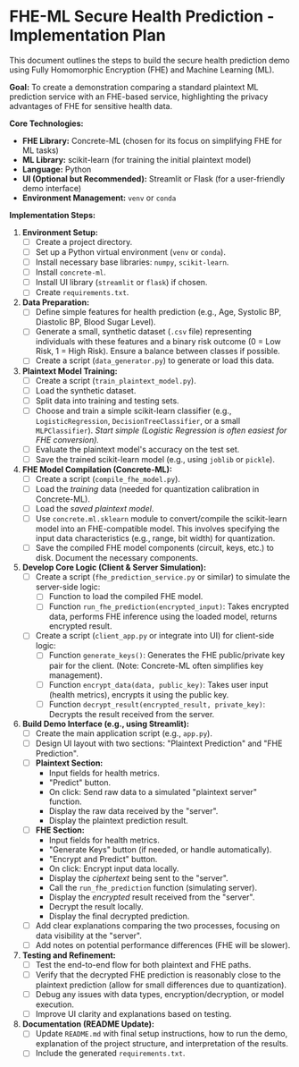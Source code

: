 # FHE-ML Secure Health Prediction - Implementation Plan

This document outlines the steps to build the secure health prediction demo using Fully Homomorphic Encryption (FHE) and Machine Learning (ML).

**Goal:** To create a demonstration comparing a standard plaintext ML prediction service with an FHE-based service, highlighting the privacy advantages of FHE for sensitive health data.

**Core Technologies:**
*   **FHE Library:** Concrete-ML (chosen for its focus on simplifying FHE for ML tasks)
*   **ML Library:** scikit-learn (for training the initial plaintext model)
*   **Language:** Python
*   **UI (Optional but Recommended):** Streamlit or Flask (for a user-friendly demo interface)
*   **Environment Management:** `venv` or `conda`

**Implementation Steps:**

1.  **Environment Setup:**
    *   [ ] Create a project directory.
    *   [ ] Set up a Python virtual environment (`venv` or `conda`).
    *   [ ] Install necessary base libraries: `numpy`, `scikit-learn`.
    *   [ ] Install `concrete-ml`.
    *   [ ] Install UI library (`streamlit` or `flask`) if chosen.
    *   [ ] Create `requirements.txt`.

2.  **Data Preparation:**
    *   [ ] Define simple features for health prediction (e.g., Age, Systolic BP, Diastolic BP, Blood Sugar Level).
    *   [ ] Generate a small, synthetic dataset (`.csv` file) representing individuals with these features and a binary risk outcome (0 = Low Risk, 1 = High Risk). Ensure a balance between classes if possible.
    *   [ ] Create a script (`data_generator.py`) to generate or load this data.

3.  **Plaintext Model Training:**
    *   [ ] Create a script (`train_plaintext_model.py`).
    *   [ ] Load the synthetic dataset.
    *   [ ] Split data into training and testing sets.
    *   [ ] Choose and train a simple scikit-learn classifier (e.g., `LogisticRegression`, `DecisionTreeClassifier`, or a small `MLPClassifier`). *Start simple (Logistic Regression is often easiest for FHE conversion).*
    *   [ ] Evaluate the plaintext model's accuracy on the test set.
    *   [ ] Save the trained scikit-learn model (e.g., using `joblib` or `pickle`).

4.  **FHE Model Compilation (Concrete-ML):**
    *   [ ] Create a script (`compile_fhe_model.py`).
    *   [ ] Load the *training* data (needed for quantization calibration in Concrete-ML).
    *   [ ] Load the *saved plaintext model*.
    *   [ ] Use `concrete.ml.sklearn` module to convert/compile the scikit-learn model into an FHE-compatible model. This involves specifying the input data characteristics (e.g., range, bit width) for quantization.
    *   [ ] Save the compiled FHE model components (circuit, keys, etc.) to disk. Document the necessary components.

5.  **Develop Core Logic (Client & Server Simulation):**
    *   [ ] Create a script (`fhe_prediction_service.py` or similar) to simulate the server-side logic:
        *   [ ] Function to load the compiled FHE model.
        *   [ ] Function `run_fhe_prediction(encrypted_input)`: Takes encrypted data, performs FHE inference using the loaded model, returns encrypted result.
    *   [ ] Create a script (`client_app.py` or integrate into UI) for client-side logic:
        *   [ ] Function `generate_keys()`: Generates the FHE public/private key pair for the client. (Note: Concrete-ML often simplifies key management).
        *   [ ] Function `encrypt_data(data, public_key)`: Takes user input (health metrics), encrypts it using the public key.
        *   [ ] Function `decrypt_result(encrypted_result, private_key)`: Decrypts the result received from the server.

6.  **Build Demo Interface (e.g., using Streamlit):**
    *   [ ] Create the main application script (e.g., `app.py`).
    *   [ ] Design UI layout with two sections: "Plaintext Prediction" and "FHE Prediction".
    *   [ ] **Plaintext Section:**
        *   Input fields for health metrics.
        *   "Predict" button.
        *   On click: Send raw data to a simulated "plaintext server" function.
        *   Display the raw data received by the "server".
        *   Display the plaintext prediction result.
    *   [ ] **FHE Section:**
        *   Input fields for health metrics.
        *   "Generate Keys" button (if needed, or handle automatically).
        *   "Encrypt and Predict" button.
        *   On click: Encrypt input data locally.
        *   Display the *ciphertext* being sent to the "server".
        *   Call the `run_fhe_prediction` function (simulating server).
        *   Display the *encrypted* result received from the "server".
        *   Decrypt the result locally.
        *   Display the final decrypted prediction.
    *   [ ] Add clear explanations comparing the two processes, focusing on data visibility at the "server".
    *   [ ] Add notes on potential performance differences (FHE will be slower).

7.  **Testing and Refinement:**
    *   [ ] Test the end-to-end flow for both plaintext and FHE paths.
    *   [ ] Verify that the decrypted FHE prediction is reasonably close to the plaintext prediction (allow for small differences due to quantization).
    *   [ ] Debug any issues with data types, encryption/decryption, or model execution.
    *   [ ] Improve UI clarity and explanations based on testing.

8.  **Documentation (README Update):**
    *   [ ] Update `README.md` with final setup instructions, how to run the demo, explanation of the project structure, and interpretation of the results.
    *   [ ] Include the generated `requirements.txt`. 